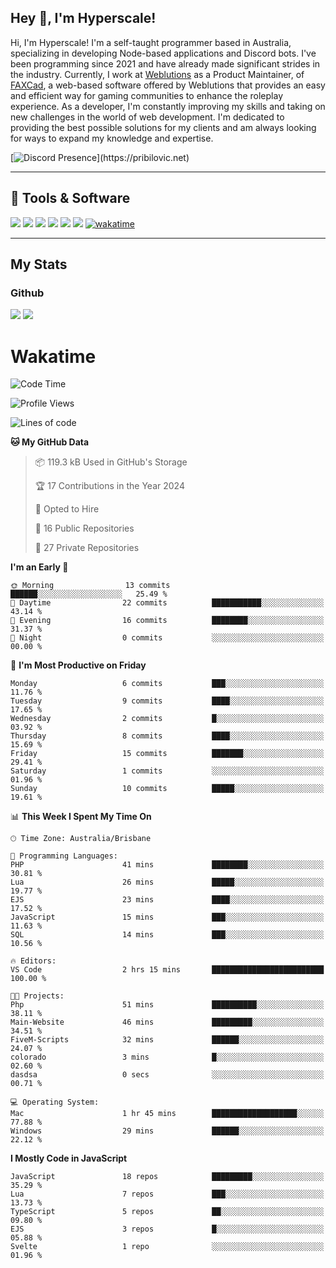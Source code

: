 ## Hey 👋, I'm Hyperscale!

Hi, I'm Hyperscale! I'm a self-taught programmer based in Australia, specializing in developing Node-based applications and Discord bots. I've been programming since 2021 and have already made significant strides in the industry. Currently, I work at [Weblutions](https://weblutions.com) as a Product Maintainer, of [FAXCad](https://weblutions.com/store/faxcad), a web-based software offered by Weblutions that provides an easy and efficient way for gaming communities to enhance the roleplay experience. As a developer, I'm constantly improving my skills and taking on new challenges in the world of web development. I'm dedicated to providing the best possible solutions for my clients and am always looking for ways to expand my knowledge and expertise.

[![Discord Presence](https://lanyard.cnrad.dev/api/906061699562475581?=idleMessage=:Just%Chillin%With%My%Kangaroo!)](https://pribilovic.net)

<p align="center">
<a href="https://github.com/Hyperscale1">
</a>
</p>

---
## 🔧 Tools & Software
![](https://img.shields.io/badge/HTML5-E34F26?style=for-the-badge&logo=html5&logoColor=white) ![](https://img.shields.io/badge/CSS3-1572B6?style=for-the-badge&logo=css3&logoColor=white) ![](https://img.shields.io/badge/MySQL-005C84?style=for-the-badge&logo=mysql&logoColor=white) ![](https://img.shields.io/badge/Ubuntu-E95420?style=for-the-badge&logo=ubuntu&logoColor=white) ![](https://img.shields.io/badge/JavaScript-F7DF1E?style=for-the-badge&logo=javascript&logoColor=black) ![](	https://img.shields.io/badge/Node.js-43853D?style=for-the-badge&logo=node.js&logoColor=white) [![wakatime](https://wakatime.com/badge/user/6e098b16-30e8-493e-bf77-598fafbb912d.svg?style=for-the-badge)](https://wakatime.com/@6e098b16-30e8-493e-bf77-598fafbb912d)


---
## My Stats

### Github
![](https://github-readme-stats.vercel.app/api?username=Hyperscale1&theme=blue-green)
![](https://github-readme-stats.vercel.app/api/top-langs/?username=Hyperscale1&theme=blue-green)

# Wakatime
<!--START_SECTION:waka-->
![Code Time](http://img.shields.io/badge/Code%20Time-692%20hrs%2045%20mins-blue)

![Profile Views](http://img.shields.io/badge/Profile%20Views-0-blue)

![Lines of code](https://img.shields.io/badge/From%20Hello%20World%20I%27ve%20Written-187.5%20thousand%20lines%20of%20code-blue)

**🐱 My GitHub Data** 

> 📦 119.3 kB Used in GitHub's Storage 
 > 
> 🏆 17 Contributions in the Year 2024
 > 
> 💼 Opted to Hire
 > 
> 📜 16 Public Repositories 
 > 
> 🔑 27 Private Repositories 
 > 
**I'm an Early 🐤** 

```text
🌞 Morning                13 commits          ██████░░░░░░░░░░░░░░░░░░░   25.49 % 
🌆 Daytime                22 commits          ███████████░░░░░░░░░░░░░░   43.14 % 
🌃 Evening                16 commits          ████████░░░░░░░░░░░░░░░░░   31.37 % 
🌙 Night                  0 commits           ░░░░░░░░░░░░░░░░░░░░░░░░░   00.00 % 
```
📅 **I'm Most Productive on Friday** 

```text
Monday                   6 commits           ███░░░░░░░░░░░░░░░░░░░░░░   11.76 % 
Tuesday                  9 commits           ████░░░░░░░░░░░░░░░░░░░░░   17.65 % 
Wednesday                2 commits           █░░░░░░░░░░░░░░░░░░░░░░░░   03.92 % 
Thursday                 8 commits           ████░░░░░░░░░░░░░░░░░░░░░   15.69 % 
Friday                   15 commits          ███████░░░░░░░░░░░░░░░░░░   29.41 % 
Saturday                 1 commits           ░░░░░░░░░░░░░░░░░░░░░░░░░   01.96 % 
Sunday                   10 commits          █████░░░░░░░░░░░░░░░░░░░░   19.61 % 
```


📊 **This Week I Spent My Time On** 

```text
🕑︎ Time Zone: Australia/Brisbane

💬 Programming Languages: 
PHP                      41 mins             ████████░░░░░░░░░░░░░░░░░   30.81 % 
Lua                      26 mins             █████░░░░░░░░░░░░░░░░░░░░   19.77 % 
EJS                      23 mins             ████░░░░░░░░░░░░░░░░░░░░░   17.52 % 
JavaScript               15 mins             ███░░░░░░░░░░░░░░░░░░░░░░   11.63 % 
SQL                      14 mins             ███░░░░░░░░░░░░░░░░░░░░░░   10.56 % 

🔥 Editors: 
VS Code                  2 hrs 15 mins       █████████████████████████   100.00 % 

🐱‍💻 Projects: 
Php                      51 mins             ██████████░░░░░░░░░░░░░░░   38.11 % 
Main-Website             46 mins             █████████░░░░░░░░░░░░░░░░   34.51 % 
FiveM-Scripts            32 mins             ██████░░░░░░░░░░░░░░░░░░░   24.07 % 
colorado                 3 mins              █░░░░░░░░░░░░░░░░░░░░░░░░   02.60 % 
dasdsa                   0 secs              ░░░░░░░░░░░░░░░░░░░░░░░░░   00.71 % 

💻 Operating System: 
Mac                      1 hr 45 mins        ███████████████████░░░░░░   77.88 % 
Windows                  29 mins             ██████░░░░░░░░░░░░░░░░░░░   22.12 % 
```

**I Mostly Code in JavaScript** 

```text
JavaScript               18 repos            █████████░░░░░░░░░░░░░░░░   35.29 % 
Lua                      7 repos             ███░░░░░░░░░░░░░░░░░░░░░░   13.73 % 
TypeScript               5 repos             ██░░░░░░░░░░░░░░░░░░░░░░░   09.80 % 
EJS                      3 repos             █░░░░░░░░░░░░░░░░░░░░░░░░   05.88 % 
Svelte                   1 repo              ░░░░░░░░░░░░░░░░░░░░░░░░░   01.96 % 
```




<!--END_SECTION:waka-->